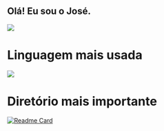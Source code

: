## Olá! Eu sou o José.
<a href=""> <img align="center" src="https://github-readme-stats.vercel.app/api/?username=JosephAxe&theme=react&line_height=40&hide=css"/> </a>

# Linguagem mais usada
<a href=""> <img align="center" src="https://github-readme-stats.vercel.app/api/top-langs/?username=JosephAxe&theme=react&line_height=40&hide=css"/> </a>

# Diretório mais importante
[![Readme Card](https://github-readme-stats.vercel.app/api/pin/?username=JosephAxe&repo=Portafolio_&theme=react&line_height=40&hide=css)](https://github.com/JosephAxe/Portafolio_)
